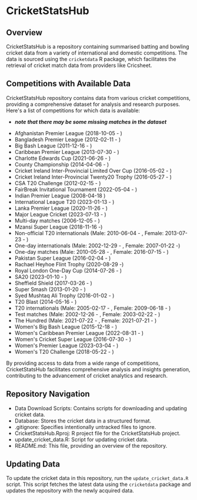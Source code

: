 # CricketStatsHub

## Overview

CricketStatsHub is a repository containing summarised batting and bowling cricket data from a variety of international and domestic competitions. The data is sourced using the `cricketdata` R package, which facilitates the retrieval of cricket match data from providers like Cricsheet.

## Competitions with Available Data

CricketStatsHub repository contains data from various cricket competitions, providing a comprehensive dataset for analysis and research purposes. Here's a list of competitions for which data is available:

* ***note that there may be some missing matches in the dataset***

- Afghanistan Premier League (2018-10-05 - )
- Bangladesh Premier League (2012-02-11 - )
- Big Bash League (2011-12-16 - )
- Caribbean Premier League (2013-07-30 - )
- Charlotte Edwards Cup (2021-06-26 - )
- County Championship (2014-04-06 - )
- Cricket Ireland Inter-Provincial Limited Over Cup (2016-05-02 - )
- Cricket Ireland Inter-Provincial Twenty20 Trophy (2016-05-27 - )
- CSA T20 Challenge (2012-02-15 - )
- FairBreak Invitational Tournament (2022-05-04 - )
- Indian Premier League (2008-04-18 )
- International League T20 (2023-01-13 - )
- Lanka Premier League (2020-11-26 - )
- Major League Cricket (2023-07-13 - )
- Multi-day matches (2006-12-05 - )
- Mzansi Super League (2018-11-16 -)
- Non-official T20 internationals (Male: 2010-06-04 - , Female: 2013-07-23 - )
- One-day internationals (Male: 2002-12-29 - , Female: 2007-01-22 -)
- One-day matches (Male: 2010-05-28 - , Female: 2016-07-15 - )
- Pakistan Super League (2016-02-04 - )
- Rachael Heyhoe Flint Trophy (2020-08-29 -)
- Royal London One-Day Cup (2014-07-26 - )
- SA20 (2023-01-10 - )
- Sheffield Shield (2017-03-26 - )
- Super Smash (2013-01-20 - )
- Syed Mushtaq Ali Trophy (2016-01-02 - )
- T20 Blast (2014-05-16 - )
- T20 internationals (Male: 2005-02-17 - , Female: 2009-06-18 - )
- Test matches (Male: 2002-12-26 - , Female: 2003-02-22 - )
- The Hundred (Male: 2021-07-22 - , Female: 2021-07-21 - )
- Women's Big Bash League (2015-12-18 - )
- Women's Caribbean Premier League (2022-08-31 - )
- Women's Cricket Super League (2016-07-30 - )
- Women's Premier League (2023-03-04 - )
- Women's T20 Challenge (2018-05-22 - )

By providing access to data from a wide range of competitions, CricketStatsHub facilitates comprehensive analysis and insights generation, contributing to the advancement of cricket analytics and research.

## Repository Navigation

- Data Download Scripts: Contains scripts for downloading and updating cricket data.
- Database: Stores the cricket data in a structured format.
- .gitignore: Specifies intentionally untracked files to ignore.
- CricketStatsHub.Rproj: R project file for the CricketStatsHub project.
- update_cricket_data.R: Script for updating cricket data.
- README.md: This file, providing an overview of the repository.

## Updating Data

To update the cricket data in this repository, run the `update_cricket_data.R` script. This script fetches the latest data using the `cricketdata` package and updates the repository with the newly acquired data.
